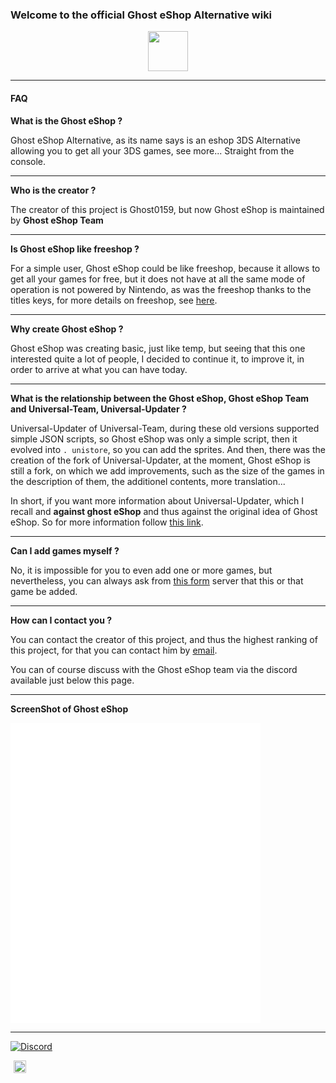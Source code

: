 ### **Welcome to the official Ghost eShop Alternative wiki**
<div align="center"><a href="https://ghosteshop.com"><img src="http://ghosteshop.com/icon.png" height="64px"></a></div>

___

#### **FAQ**
**What is the Ghost eShop ?**

Ghost eShop Alternative, as its name says is an eshop 3DS Alternative allowing you to get all your 3DS games, see more...
Straight from the console.
___
**Who is the creator ?**

The creator of this project is Ghost0159, but now Ghost eShop is maintained by **Ghost eShop Team**
___
**Is Ghost eShop like freeshop ?**

For a simple user, Ghost eShop could be like freeshop, because it allows to get all your games for free, but it does not have at all the same mode of operation is not powered by Nintendo, as was the freeshop thanks to the titles keys, for more details on freeshop, see [here](https://freeshop.pw).
___
**Why create Ghost eShop ?**

Ghost eShop was creating basic, just like temp, but seeing that this one interested quite a lot of people, I decided to continue it, to improve it, in order to arrive at what you can have today.
___
**What is the relationship between the Ghost eShop, Ghost eShop Team and Universal-Team, Universal-Updater ?**

Universal-Updater of Universal-Team, during these old versions supported simple JSON scripts, so Ghost eShop was only a simple script, then it evolved into ``. unistore``, so you can add the sprites.
And then, there was the creation of the fork of Universal-Updater, at the moment, Ghost eShop is still a fork, on which we add improvements, such as the size of the games in the description of them, the additionel contents, more translation...

In short, if you want more information about Universal-Updater, which I recall and **against ghost eShop** and thus against the original idea of Ghost eShop.
So for more information follow [this link](https://github.com/Unversal-Team/).
___
**Can I add games myself ?**

No, it is impossible for you to even add one or more games, but nevertheless, you can always ask from [this form](https://forms.gle/oeExF7qWyDTjwSfe9) server that this or that game be added.
___
**How can I contact you ?**

You can contact the creator of this project, and thus the highest ranking of this project, for that you can contact him by [email](mailto:admin@ghosteshop.com).

You can of course discuss with the Ghost eShop team via the discord available just below this page.
___
<B>ScreenShot of Ghost eShop</B>
<div>
  <iframe id="inlineFrameExample"
      title="Inline Frame Example"
      width="400"
      height="480"
      style="border : none;"
      src="./carrousel/carrousel.html">
  </iframe>
</div>

___

[![Discord](https://discordapp.com/api/guilds/633965704424718336/widget.png?style=banner3&time)](https://discord.gg/9Rqvh9F)

<a href="https://github.com/ghost-land" style="padding-left: 5px; padding-right: 5px;"><img src="https://img.shields.io/badge/&copy;Ghost_eShop_Team-2020_|_2022-red.svg" height="20"></a>
